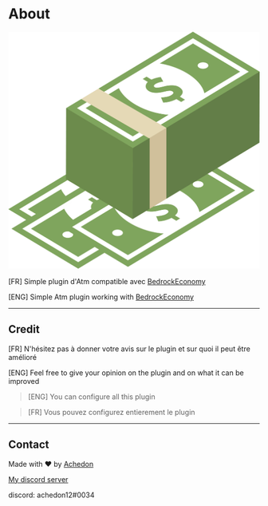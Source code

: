 # About

![icon](icon.png)

[FR] Simple plugin d'Atm compatible avec [BedrockEconomy](https://poggit.pmmp.io/p/bedrockeconomy)

[ENG] Simple Atm plugin working with [BedrockEconomy](https://poggit.pmmp.io/p/bedrockeconomy)

-----------------
## Credit

[FR] N'hésitez pas à donner votre avis sur le plugin et sur quoi il peut être amélioré

[ENG] Feel free to give your opinion on the plugin and on what it can be improved


> [ENG] You can configure all this plugin 

> [FR] Vous pouvez configurez entierement le plugin


-----------------

## Contact

Made with ❤ by [Achedon](https://github.com/achedon12)

[My discord server](https://discord.gg/GdaJ6Q9r)

discord: achedon12#0034



